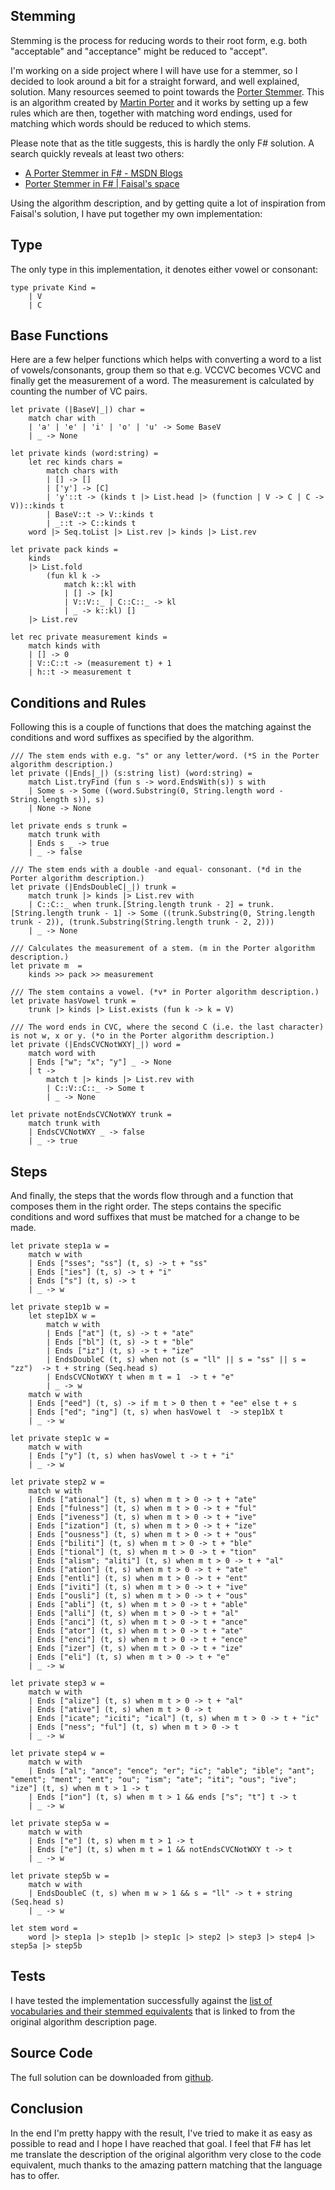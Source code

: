 Stemming
--------

Stemming is the process for reducing words to their root form, e.g. both "acceptable" and "acceptance" might be reduced to "accept".

I'm working on a side project where I will have use for a stemmer, so I decided to look around a bit for a straight forward, and well explained, solution. Many resources seemed to point towards the [Porter Stemmer][1]. This is an algorithm created by [Martin Porter][2] and it works by setting up a few rules which are then, together with matching word endings, used for matching which words should be reduced to which stems.

Please note that as the title suggests, this is hardly the only F# solution. A search quickly reveals at least two others:

* [A Porter Stemmer in F# - MSDN Blogs][3]
* [Porter Stemmer in F# | Faisal's space][4]

Using the algorithm description, and by getting quite a lot of inspiration from Faisal's solution, I have put together my own implementation:

Type
----

The only type in this implementation, it denotes either vowel or consonant:

    type private Kind =
        | V
        | C

Base Functions
----------------

Here are a few helper functions which helps with converting a word to a list of vowels/consonants, group them so that e.g. VCCVC becomes VCVC and finally get the measurement of a word. The measurement is calculated by counting the number of VC pairs.

    let private (|BaseV|_|) char =
        match char with
        | 'a' | 'e' | 'i' | 'o' | 'u' -> Some BaseV
        | _ -> None
    
    let private kinds (word:string) =
        let rec kinds chars =
            match chars with
            | [] -> []
            | ['y'] -> [C]
            | 'y'::t -> (kinds t |> List.head |> (function | V -> C | C -> V))::kinds t
            | BaseV::t -> V::kinds t
            | _::t -> C::kinds t
        word |> Seq.toList |> List.rev |> kinds |> List.rev
    
    let private pack kinds =
        kinds
        |> List.fold
            (fun kl k -> 
                match k::kl with 
                | [] -> [k]
                | V::V::_ | C::C::_ -> kl
                | _ -> k::kl) []
        |> List.rev
    
    let rec private measurement kinds =
        match kinds with
        | [] -> 0
        | V::C::t -> (measurement t) + 1
        | h::t -> measurement t

Conditions and Rules
--------------------

Following this is a couple of functions that does the matching against the conditions and word suffixes as specified by the algorithm.

    /// The stem ends with e.g. "s" or any letter/word. (*S in the Porter algorithm description.)
    let private (|Ends|_|) (s:string list) (word:string) =
        match List.tryFind (fun s -> word.EndsWith(s)) s with
        | Some s -> Some ((word.Substring(0, String.length word - String.length s)), s)
        | None -> None
    
    let private ends s trunk =
        match trunk with
        | Ends s _ -> true
        | _ -> false
    
    /// The stem ends with a double -and equal- consonant. (*d in the Porter algorithm description.)
    let private (|EndsDoubleC|_|) trunk =
        match trunk |> kinds |> List.rev with
        | C::C::_ when trunk.[String.length trunk - 2] = trunk.[String.length trunk - 1] -> Some ((trunk.Substring(0, String.length trunk - 2)), (trunk.Substring(String.length trunk - 2, 2)))
        | _ -> None
    
    /// Calculates the measurement of a stem. (m in the Porter algorithm description.)
    let private m  =
        kinds >> pack >> measurement
    
    /// The stem contains a vowel. (*v* in Porter algorithm description.)
    let private hasVowel trunk =
        trunk |> kinds |> List.exists (fun k -> k = V)
    
    /// The word ends in CVC, where the second C (i.e. the last character) is not w, x or y. (*o in the Porter algorithm description.)
    let private (|EndsCVCNotWXY|_|) word =
        match word with
        | Ends ["w"; "x"; "y"] _ -> None
        | t ->
            match t |> kinds |> List.rev with
            | C::V::C::_ -> Some t
            | _ -> None
    
    let private notEndsCVCNotWXY trunk =
        match trunk with
        | EndsCVCNotWXY _ -> false
        | _ -> true

Steps
-----

And finally, the steps that the words flow through and a function that composes them in the right order. The steps contains the specific conditions and word suffixes that must be matched for a change to be made.

    let private step1a w =
        match w with
        | Ends ["sses"; "ss"] (t, s) -> t + "ss"
        | Ends ["ies"] (t, s) -> t + "i"
        | Ends ["s"] (t, s) -> t
        | _ -> w
    
    let private step1b w =
        let step1bX w =
            match w with
            | Ends ["at"] (t, s) -> t + "ate"
            | Ends ["bl"] (t, s) -> t + "ble"
            | Ends ["iz"] (t, s) -> t + "ize"
            | EndsDoubleC (t, s) when not (s = "ll" || s = "ss" || s = "zz")  -> t + string (Seq.head s)
            | EndsCVCNotWXY t when m t = 1  -> t + "e"
            | _ -> w
        match w with
        | Ends ["eed"] (t, s) -> if m t > 0 then t + "ee" else t + s
        | Ends ["ed"; "ing"] (t, s) when hasVowel t  -> step1bX t
        | _ -> w
    
    let private step1c w =
        match w with
        | Ends ["y"] (t, s) when hasVowel t -> t + "i"
        | _ -> w
    
    let private step2 w =
        match w with
        | Ends ["ational"] (t, s) when m t > 0 -> t + "ate"
        | Ends ["fulness"] (t, s) when m t > 0 -> t + "ful"
        | Ends ["iveness"] (t, s) when m t > 0 -> t + "ive"
        | Ends ["ization"] (t, s) when m t > 0 -> t + "ize"
        | Ends ["ousness"] (t, s) when m t > 0 -> t + "ous"
        | Ends ["biliti"] (t, s) when m t > 0 -> t + "ble"
        | Ends ["tional"] (t, s) when m t > 0 -> t + "tion"
        | Ends ["alism"; "aliti"] (t, s) when m t > 0 -> t + "al"
        | Ends ["ation"] (t, s) when m t > 0 -> t + "ate"
        | Ends ["entli"] (t, s) when m t > 0 -> t + "ent"
        | Ends ["iviti"] (t, s) when m t > 0 -> t + "ive"
        | Ends ["ousli"] (t, s) when m t > 0 -> t + "ous"
        | Ends ["abli"] (t, s) when m t > 0 -> t + "able"
        | Ends ["alli"] (t, s) when m t > 0 -> t + "al"
        | Ends ["anci"] (t, s) when m t > 0 -> t + "ance"
        | Ends ["ator"] (t, s) when m t > 0 -> t + "ate"
        | Ends ["enci"] (t, s) when m t > 0 -> t + "ence"
        | Ends ["izer"] (t, s) when m t > 0 -> t + "ize"
        | Ends ["eli"] (t, s) when m t > 0 -> t + "e"
        | _ -> w
    
    let private step3 w =
        match w with
        | Ends ["alize"] (t, s) when m t > 0 -> t + "al"
        | Ends ["ative"] (t, s) when m t > 0 -> t
        | Ends ["icate"; "iciti"; "ical"] (t, s) when m t > 0 -> t + "ic"
        | Ends ["ness"; "ful"] (t, s) when m t > 0 -> t
        | _ -> w
    
    let private step4 w =
        match w with
        | Ends ["al"; "ance"; "ence"; "er"; "ic"; "able"; "ible"; "ant"; "ement"; "ment"; "ent"; "ou"; "ism"; "ate"; "iti"; "ous"; "ive"; "ize"] (t, s) when m t > 1 -> t
        | Ends ["ion"] (t, s) when m t > 1 && ends ["s"; "t"] t -> t
        | _ -> w
    
    let private step5a w =
        match w with
        | Ends ["e"] (t, s) when m t > 1 -> t
        | Ends ["e"] (t, s) when m t = 1 && notEndsCVCNotWXY t -> t
        | _ -> w
    
    let private step5b w =
        match w with
        | EndsDoubleC (t, s) when m w > 1 && s = "ll" -> t + string (Seq.head s)
        | _ -> w
    
    let stem word =
        word |> step1a |> step1b |> step1c |> step2 |> step3 |> step4 |> step5a |> step5b

Tests
-----

I have tested the implementation successfully against the [list of vocabularies and their stemmed equivalents][5] that is linked to from the original algorithm description page.

Source Code
-----------

The full solution can be downloaded from [github][6].

Conclusion
----------

In the end I'm pretty happy with the result, I've tried to make it as easy as possible to read and I hope I have reached that goal. I feel that F# has let me translate the description of the original algorithm very close to the code equivalent, much thanks to the amazing pattern matching that the language has to offer.


  [1]: http://snowball.tartarus.org/algorithms/porter/stemmer.html
  [2]: http://tartarus.org/~martin/
  [3]: http://blogs.msdn.com/b/christianb/archive/2011/06/24/a-porter-stemmer-in-f.aspx
  [4]: http://fwaris.wordpress.com/2012/10/30/porter-stemmer-in-f/
  [5]: http://snowball.tartarus.org/algorithms/porter/diffs.txt
  [6]: https://github.com/andagr/PorterStemmer